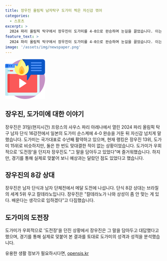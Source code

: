 ```yaml
---
title: 장우진 올림픽 남자탁구 도가미 찍은 자신감 꺾어
categories:
  - 스포츠
excerpt: >
  2024 파리 올림픽 탁구에서 장우진이 도가미를 4-0으로 완승하며 눈길을 끌었습니다. 이는 두 선수의 첫 대결이었는데, 도가미가 장우진을 상대하고 싶다는 의향을 밝힌 바 있었습니다. 장우진은 전투적인 의지를 드러내며, 8강에서 브라질의 세계 5위 선수와 맞붙을 예정이라고 밝혔습니다. 이번 대회에서 그의 흥미진진한 경기에 더 많은 이들의 이목이 쏠리고 있습니다.
feature_text: >
  2024 파리 올림픽 탁구에서 장우진이 도가미를 4-0으로 완승하며 눈길을 끌었습니다. 이는 두 선수의 첫 대결이었는데, 도가미가 장우진을 상대하고 싶다는 의향을 밝힌 바 있었습니다. 장우진은 전투적인 의지를 드러내며, 8강에서 브라질의 세계 5위 선수와 맞붙을 예정이라고 밝혔습니다. 이번 대회에서 그의 흥미진진한 경기에 더 많은 이들의 이목이 쏠리고 있습니다.
image: '/assets/img/newspaper.png'
---
```


<p><img src="/assets/img/news.png" alt="rentncar 속보" /></p>

<h2><b>장우진, 도가미에 대한 이야기</b></h2>

<p data-ke-size="size16">장우진은 31일(현지시간) 프랑스의 사우스 파리 아레나에서 열린 2024 파리 올림픽 탁구 남자 단식 16강전에서 일본의 도가미 순스케에 4-0 완승을 거둔 뒤 자신감 넘치게 말했습니다. 도가미는 국가대표로 수년째 활약하고 있으며, 현재 랭킹은 장우진 13위, 도가미 15위로 비슷하지만, 둘은 한 번도 맞대결한 적이 없는 상황이었습니다. 도가미가 우회적으로 '도전장'을 던지자 장우진도 "그 말을 담아두고 있었다"며 즐거워했습니다. 하지만, 경기를 통해 실제로 맞붙어 보니 예상과는 달랐던 점도 있었다고 했습니다.</p>

<h2><b>장우진의 8강 상대</b></h2>

<p data-ke-size="size16">장우진은 남자 단식과 남자 단체전에서 메달 도전에 나섭니다. 단식 8강 상대는 브라질의 세계 5위 우고 칼데라노입니다. 장우진은 "칼데라노가 나와 상성이 좀 안 맞는 게 있다. 배운다는 생각으로 임하겠다"고 다짐했습니다.</p>

<h2><b>도가미의 도전장</b></h2>

<p data-ke-size="size16">도가미가 우회적으로 '도전장'을 던진 상황에서 장우진은 그 말을 담아두고 대답했다고 했으며, 경기를 통해 실제로 맞붙어 본 결과를 토대로 도가미의 성격과 성적을 분석했습니다.</p>
유용한 생활 정보가 필요하시다면, <a href="https://opensis.kr" rel="dofollow">opensis.kr</a>



